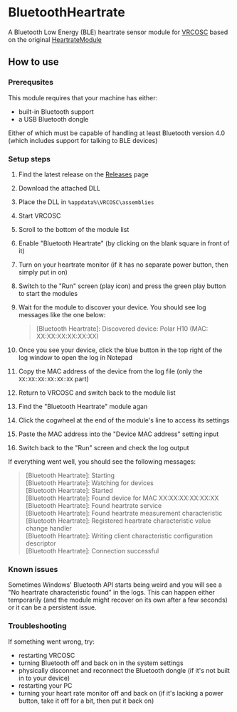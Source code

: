 # BluetoothHeartrate

A Bluetooth Low Energy (BLE) heartrate sensor module for [VRCOSC] based on the original [HeartrateModule]

[VRCOSC]: https://github.com/VolcanicArts/VRCOSC
[HeartrateModule]: https://github.com/VolcanicArts/VRCOSC/blob/2022.1219.0/VRCOSC.Game/Modules/Modules/Heartrate/HeartRateModule.cs

## How to use

### Prerequsites

This module requires that your machine has either:
* built-in Bluetooth support
* a USB Bluetooth dongle

Either of which must be capable of handling at least Bluetooth version 4.0 (which includes support for talking to BLE devices)

### Setup steps

1. Find the latest release on the [Releases] page
2. Download the attached DLL
3. Place the DLL in `%appdata%\VRCOSC\assemblies`
4. Start VRCOSC
5. Scroll to the bottom of the module list
6. Enable "Bluetooth Heartrate" (by clicking on the blank square in front of it)
7. Turn on your heartrate monitor (if it has no separate power button, then simply put in on)
8. Switch to the "Run" screen (play icon) and press the green play button to start the modules
9. Wait for the module to discover your device. You should see log messages like the one below:

    > \[Bluetooth Heartrate]: Discovered device: Polar H10 (MAC: XX:XX:XX:XX:XX:XX)

10. Once you see your device, click the blue button in the top right of the log window to open the log in Notepad
11. Copy the MAC address of the device from the log file (only the `XX:XX:XX:XX:XX:XX` part)
12. Return to VRCOSC and switch back to the module list
13. Find the "Bluetooth Heartrate" module agan
14. Click the cogwheel at the end of the module's line to access its settings
15. Paste the MAC address into the "Device MAC address" setting input
16. Switch back to the "Run" screen and check the log output

If everything went well, you should see the following messages:

> \[Bluetooth Heartrate]: Starting<br>
> \[Bluetooth Heartrate]: Watching for devices<br>
> \[Bluetooth Heartrate]: Started<br>
> \[Bluetooth Heartrate]: Found device for MAC XX:XX:XX:XX:XX:XX<br>
> \[Bluetooth Heartrate]: Found heartrate service<br>
> \[Bluetooth Heartrate]: Found heartrate measurement characteristic<br>
> \[Bluetooth Heartrate]: Registered heartrate characteristic value change handler<br>
> \[Bluetooth Heartrate]: Writing client characteristic configuration descriptor<br>
> \[Bluetooth Heartrate]: Connection successful

[Releases]: https://github.com/DJDavid98/VRCOSC-BluetoothHeartrate/releases

### Known issues

Sometimes Windows' Bluetooth API starts being weird and you will see a "No heartrate characteristic found" in the logs.
This can happen either temporarily (and the module might recover on its own after a few seconds) or it can be a persistent issue.

### Troubleshooting

If something went wrong, try:
* restarting VRCOSC
* turning Bluetooth off and back on in the system settings
* physically disconnet and reconnect the Bluetooth dongle (if it's not built in to your device)
* restarting your PC
* turning your heart rate monitor off and back on (if it's lacking a power button, take it off for a bit, then put it back on)
